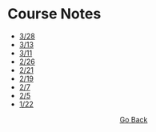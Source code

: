 # Course Notes
- [3/28](https://github.com/cddesja/epsy8266/raw/master/course_materials/notes/28March2019.pdf)
- [3/13](https://github.com/cddesja/epsy8266/raw/master/course_materials/notes/13March2019.pdf)
- [3/11](https://github.com/cddesja/epsy8266/raw/master/course_materials/notes/11March2019_Notes.pdf)
- [2/26](https://github.com/cddesja/epsy8266/raw/master/course_materials/notes/26feb2019_Notes.pdf)
- [2/21](https://github.com/cddesja/epsy8266/raw/master/course_materials/notes/21feb2019_Notes.pdf)
- [2/19](https://github.com/cddesja/epsy8266/raw/master/course_materials/notes/19feb2019_Notes.pdf)
- [2/7](https://github.com/cddesja/epsy8266/raw/master/course_materials/notes/7feb2019_Notes.pdf)
- [2/5](https://github.com/cddesja/epsy8266/raw/master/course_materials/notes/5Feb2019_Notes.pdf)
- [1/22](https://github.com/cddesja/epsy8266/raw/master/course_materials/notes/22jan2019_Notes.pdf)

<p align="center">
<a href="https://cddesja.github.io/epsy8266">Go Back</a>
</p>